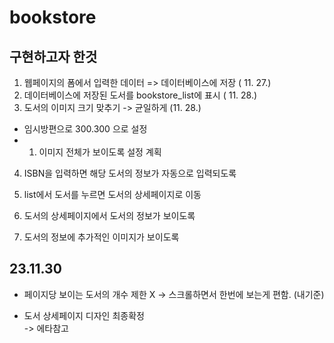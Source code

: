# bookstore

## 구현하고자 한것
1. 웹페이지의 폼에서 입력한 데이터 => 데이터베이스에 저장 ( 11. 27.)
2. 데이터베이스에 저장된 도서를 bookstore_list에 표시 ( 11. 28.)
3. 도서의 이미지 크기 맞추기 -> 균일하게 (11. 28.)
- 임시방편으로 300.300 으로 설정
- 1) 이미지 전체가 보이도록 설정 계획
4. ISBN을 입력하면 해당 도서의 정보가 자동으로 입력되도록
5. list에서 도서를 누르면 도서의 상세페이지로 이동
    
6. 도서의 상세페이지에서 도서의 정보가 보이도록
7. 도서의 정보에 추가적인 이미지가 보이도록

## 23.11.30
- 페이지당 보이는 도서의 개수 제한 X
-> 스크롤하면서 한번에 보는게 편함. (내기준) 

- 도서 상세페이지 디자인 최종확정 <br>
-> 에타참고